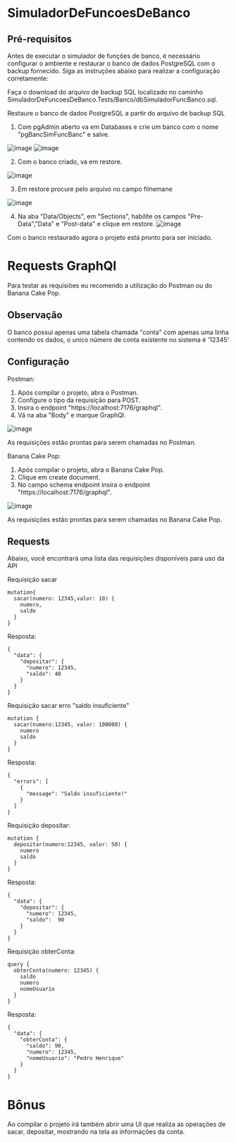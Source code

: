 # SimuladorDeFuncoesDeBanco


## Pré-requisitos
Antes de executar o simulador de funções de banco, é necessário configurar o ambiente e restaurar o banco de dados PostgreSQL com o backup fornecido. Siga as instruções abaixo para realizar a configuração corretamente:

Faça o download do arquivo de backup SQL localizado no caminho SimuladorDeFuncoesDeBanco.Tests/Banco/dbSimuladorFuncBanco.sql.

Restaure o banco de dados PostgreSQL a partir do arquivo de backup SQL

1. Com pgAdmin aberto va em Databases e crie um banco com o nome "pgBancSimFuncBanc" e salve.

![image](https://user-images.githubusercontent.com/77450396/226703544-7a0d9630-9587-4e82-ad73-c9b78be3a082.png)
![image](https://user-images.githubusercontent.com/77450396/226703867-26d203d4-6b71-4026-84d2-fb11043dbc38.png)

2. Com o banco criado, va em restore.

![image](https://user-images.githubusercontent.com/77450396/226704322-570bee35-4d97-4e5a-8e16-72c9f99456fc.png)

3. Em restore procure pelo arquivo no campo filnemane 

![image](https://user-images.githubusercontent.com/77450396/226704939-a4e060f8-e473-4b1a-9a6f-4cf71d20112d.png)

4. Na aba "Data/Objects", em "Sections", habilite os campos "Pre-Data","Data" e "Post-data" e clique em restore.
![image](https://user-images.githubusercontent.com/77450396/226705895-4e206da6-3c15-493a-9d6b-95cfddad78b2.png)

Com o banco restaurado agora o projeto está pronto para ser iniciado.

# Requests GraphQl
Para testar as requisiões eu recomendo a utilização do Postman ou do Banana Cake Pop.

## Observação
O banco possui apenas uma tabela chamada "conta" com apenas uma linha contendo os dados, o unico número de conta existente no sistema é '12345'

## Configuração
Postman:
1. Após compilar o projeto, abra o Postman.
2. Configure o tipo da requisição para POST.
3. Insira o endpoint "https://localhost:7176/graphql".
4. Vá na aba "Body" e marque GraphQl.

![image](https://user-images.githubusercontent.com/77450396/226717694-6f313282-d072-47a7-9db9-b8b6932d8377.png)

As requisições estão prontas para serem chamadas no Postman.

Banana Cake Pop:
1. Após compilar o projeto, abra o Banana Cake Pop.
2. Clique em create document.
3. No campo schema endpoint insira o endpoint "https://localhost:7176/graphql".

![image](https://user-images.githubusercontent.com/77450396/226719213-dafa2ce8-77fc-4923-88b7-f349d8c5e5c6.png)

As requisições estão prontas para serem chamadas no Banana Cake Pop.

## Requests
Abaixo, você encontrará uma lista das requisições disponíveis para uso da API

Requisição sacar
```
mutation{
  sacar(numero: 12345,valor: 10) {
    numero,
    saldo
  }
}
```
Resposta:

```
{
  "data": {
    "depositar": {
      "numero": 12345,
      "saldo": 40
    }
  }
}
```

Requisição sacar erro "saldo insuficiente"

```
mutation {
  sacar(numero:12345, valor: 100000) {
    numero
    saldo
  }
}
```

Resposta:
```
{
  "errors": [
    {
      "message": "Saldo insuficiente!"
    }
  ]
}
```

Requisição depositar:

```
mutation {
  depositar(numero:12345, valor: 50) {
    numero
    saldo
  }
}
```
Resposta:

```
{
  "data": {
    "depositar": {
      "numero": 12345,
      "saldo":  90
    }
  }
}
```

Requisição obterConta:

```
query {
  obterConta(numero: 12345) {
    saldo
    numero
    nomeUsuario
  }
}
```
Resposta:

```
{
  "data": {
    "obterConta": {
      "saldo": 90,
      "numero": 12345,
      "nomeUsuario": "Pedro Henrique"
    }
  }
}
```

# Bônus

Ao compilar o projeto irá também abrir uma UI que realiza as operações de sacar, depositar, mostrando na tela as informações da conta.









